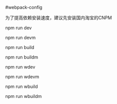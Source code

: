 #webpack-config

为了提高依赖安装速度，建议先安装国内淘宝的CNPM

<!-- mac WEB开发 -->
npm run dev
<!-- mac 移动开发 -->
npm run devm
<!-- mac WEB打包 -->
npm run build
<!-- mac 移动打包 -->
npm run buildm

<!-- win WEB开发 -->
npm run wdev
<!-- win 移动开发 -->
npm run wdevm
<!-- win WEB打包 -->
npm run wbuild
<!-- win 移动打包 -->
npm run wbuildm